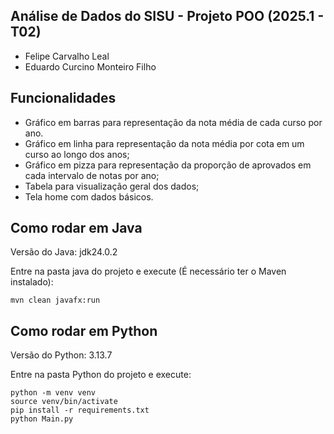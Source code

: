 ## Análise de Dados do SISU - Projeto POO (2025.1 - T02)
- Felipe Carvalho Leal
- Eduardo Curcino Monteiro Filho
## Funcionalidades
- Gráfico em barras para representação da nota média de cada curso por ano.
- Gráfico em linha para representação da nota média por cota em um curso ao longo dos anos;
- Gráfico em pizza para representação da proporção de aprovados em cada intervalo de notas por ano;
- Tabela para visualização geral dos dados;
- Tela home com dados básicos.
## Como rodar em Java
Versão do Java: jdk24.0.2

Entre na pasta java do projeto e execute (É necessário ter o Maven instalado):

```shell
mvn clean javafx:run
```
## Como rodar em Python
Versão do Python: 3.13.7

Entre na pasta Python do projeto e execute:

```shell
python -m venv venv
source venv/bin/activate
pip install -r requirements.txt
python Main.py
```
